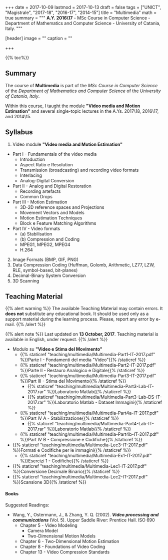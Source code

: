 +++
date = 2017-10-09
lastmod = 2017-10-13
draft = false
tags = ["UNICT", "Magistrale", "2017-18", "2016-17", "2014-15"]
title = "Multimedia"
math = true
summary = """
**A.Y. 2016\\17** - MSc Course in Computer Science - Department of Mathematics and Computer Science - University of Catania, Italy. 
"""

[header]
image = ""
caption = ""

+++

{{% toc%}}

## Summary

The course of **Multimedia** is part of the *MSc Course in Computer Science* of the *Department of Mathematics and Computer Science* of the *University of Catania, Italy*.

Within this course, I taught the module **"Video media and Motion Estimation"** and several single-topic lectures in the A.Ys. 2017\\18, 2016\\17, and 2014\\15.

## Syllabus

1. Video module **"Video media and Motion Estimation"**
  * Part I - Fundamentals of the video media
      * Introduction
      * Aspect Ratio e Resolution
      * Transmission (broadcasting) and recording video formats
      * Interlacing
      * Analog-Digital Conversion
  * Part II - Analog and Digital Restoration
      * Recording artefacts
      * Common Drops
  * Part III - Motion Estimation
      * 3D-2D reference spaces and Projections
      * Movement Vectors and Models
      * Motion Estimation Techniques
      * Block e Feature Matching Algorithms
  * Part IV - Video formats
      * (a) Stabilisation
      * (b) Compression and Coding
      * MPEG1, MPEG2, MPEG4
      * H.264
2. Image Formats (BMP, GIF, PNG)
3. Data Compression Coding (Huffman, Golomb, Arithmetic, LZ77, LZW, RLE, symbol-based, bit-planes)
4. Decimal-Binary System Conversion
5. 3D Scanning

## Teaching Material

{{% alert warning %}}
The available Teaching Material may contain errors. It **does not** substitute any educational book. It should be used only as a support material during the learning process. Please, report any error by e-mail.
{{% /alert %}}

{{% alert note %}}
Last updated on **13 October, 2017**. Teaching material is available in English, under request.
{{% /alert %}}

* Modulo su **"Video e Stima del Movimento"**
  * {{% staticref "teaching/multimedia/Multimedia-Part1-IT-2017.pdf" %}}Parte I - Fondamenti del media "Video"{{% /staticref %}}
  * {{% staticref "teaching/multimedia/Multimedia-Part2-IT-2017.pdf" %}}Parte II - Restauro Analogico e Digitale{{% /staticref %}}
  * {{% staticref "teaching/multimedia/Multimedia-Part3-IT-2017.pdf" %}}Part III - Stima del Movimento{{% /staticref %}}
      * {{% staticref "teaching/multimedia/Multimedia-Part3-Lab-IT-2017.rar" %}}Laboratorio Matlab{{% /staticref %}}
      * {{% staticref "teaching/multimedia/Multimedia-Part3-Lab-DS-IT-2017.rar" %}}Laboratorio Matlab - Dataset Immagini{{% /staticref %}}
  * {{% staticref "teaching/multimedia/Multimedia-Part4a-IT-2017.pdf" %}}Part IV A - Stabilizzazione{{% /staticref %}}
      * {{% staticref "teaching/multimedia/Multimedia-Part4-Lab-IT-2017.rar" %}}Laboratorio Matlab{{% /staticref %}}
  * {{% staticref "teaching/multimedia/Multimedia-Part4b-IT-2017.pdf" %}}Part IV B - Compressione e Codifiche{{% /staticref %}}
* {{% staticref "teaching/multimedia/Multimedia-Lec3-IT-2017.pdf" %}}Formati e Codifiche per le immagini{{% /staticref %}}
  * {{% staticref "teaching/multimedia/Multimedia-Ex1-IT-2017.pdf" %}}Esercizi 1 - Codifiche{{% /staticref %}}
* {{% staticref "teaching/multimedia/Multimedia-Lec1-IT-2017.pdf" %}}Conversione Decimale Binario{{% /staticref %}}
* {{% staticref "teaching/multimedia/Multimedia-Lec2-IT-2017.pdf" %}}Scansione 3D{{% /staticref %}}

#### Books

Suggested Readings:

* Wang, Y., Ostermann, J., & Zhang, Y. Q. (2002). _**Video processing and communications**_ (Vol. 5). Upper Saddle River: Prentice Hall.
ISO 690
  * Chapter 5 - Video Modeling
      * Camera Model
      * Two-Dimensional Motion Models
  * Chapter 6 - Two-Dimensional Motion Estimation
  * Chapter 8 - Foundations of Video Coding
  * Chapter 13 - Video Compression Standards

